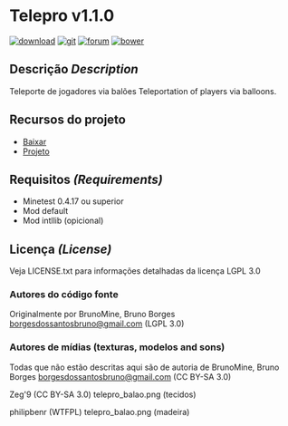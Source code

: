 # Telepro v1.1.0
[![download](https://img.shields.io/github/tag/BrunoMine/sociedades.svg?style=flat-square&label=release)](https://github.com/BrunoMine/sociedades/archive/v1.1.0.zip)
[![git](https://img.shields.io/badge/git-project-green.svg?style=flat-square)](https://github.com/BrunoMine/sociedades)
[![forum](https://img.shields.io/badge/minetest-mod-green.svg?style=flat-square)](https://forum.minetest.net/viewtopic.php?f=9&t=15382)
[![bower](https://img.shields.io/badge/bower-mod-green.svg?style=flat-square)](https://minetest-bower.herokuapp.com/mods/sociedades)

## Descrição _Description_
Teleporte de jogadores via balões
Teleportation of players via balloons.

## Recursos do projeto
* [Baixar](https://github.com/BrunoMine/telepro/archive/v1.0.0.zip)
* [Projeto](https://github.com/BrunoMine/telepro)

## Requisitos _(Requirements)_
* Minetest 0.4.17 ou superior
* Mod default
* Mod intllib (opicional)

## Licença _(License)_
Veja LICENSE.txt para informações detalhadas da licença LGPL 3.0

### Autores do código fonte
Originalmente por BrunoMine, Bruno Borges <borgesdossantosbruno@gmail.com> (LGPL 3.0)

### Autores de mídias (texturas, modelos and sons)

Todas que não estão descritas aqui são de autoria de
BrunoMine, Bruno Borges <borgesdossantosbruno@gmail.com> (CC BY-SA 3.0)

Zeg'9 (CC BY-SA 3.0)
	telepro_balao.png (tecidos)

philipbenr (WTFPL)
	telepro_balao.png (madeira)


